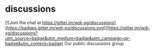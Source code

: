 # discussions

[![Join the chat at https://gitter.im/wdi-sg/discussions](https://badges.gitter.im/wdi-sg/discussions.svg)](https://gitter.im/wdi-sg/discussions?utm_source=badge&utm_medium=badge&utm_campaign=pr-badge&utm_content=badge)
Our public discussions group
